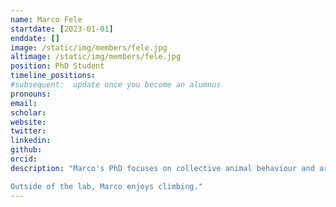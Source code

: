 ```yaml
---
name: Marco Fele
startdate: [2023-01-01]
enddate: []
image: /static/img/members/fele.jpg
altimage: /static/img/members/fele.jpg
position: PhD Student
timeline_positions: 
#subsequent:  update once you become an alumnus
pronouns: 
email: 
scholar:
website:
twitter:
linkedin:
github:
orcid:
description: "Marco's PhD focuses on collective animal behaviour and artificial swarm systems

Outside of the lab, Marco enjoys climbing."
---
```

